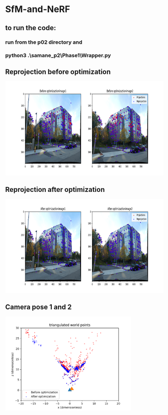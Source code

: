 # SfM-and-NeRF

## to run the code:
### run from the p02 directory and 
### python3 .\samane_p2\Phase1\Wrapper.py

## Reprojection before optimization
<img src="Results/reprojection_before.png" alt="Logo" width="900" height="300"> 

## Reprojection after optimization
<img src="Results/reprojection_after.png" alt="Logo" width="900" height="300"> 

## Camera pose 1 and 2
<img src="Results/camera1_2.png" alt="Logo" width="400" height="300"> 
